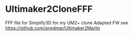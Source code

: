# Ultimaker2CloneFFF
FFF file for Simplify3D for my UM2+ clone
Adapted FW see https://github.com/siredmar/Ultimaker2Marlin
